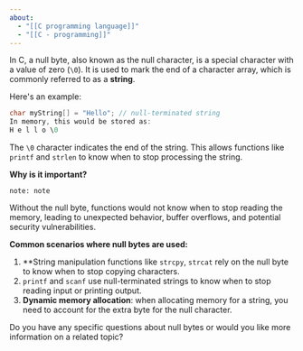 ```yaml
---
about:
  - "[[C programming language]]"
  - "[[C - programming]]"
---
```


In C, a null byte, also known as the null character, is a special character with a value of zero (`\0`). It is used to mark the end of a character array, which is commonly referred to as a **string**.

Here's an example:
```c
char myString[] = "Hello"; // null-terminated string
In memory, this would be stored as:
H e l l o \0
```
The `\0` character indicates the end of the string. This allows functions like `printf` and `strlen` to know when to stop processing the string.

**Why is it important?**

`note: note`

Without the null byte, functions would not know when to stop reading the memory, leading to unexpected behavior, buffer overflows, and potential security vulnerabilities.

**Common scenarios where null bytes are used:**

1.  **String manipulation functions like `strcpy`, `strcat` rely on the null byte to know when to stop copying characters.
2.  `printf` and `scanf` use null-terminated strings to know when to stop reading input or printing output.
3.  **Dynamic memory allocation**: when allocating memory for a string, you need to account for the extra byte for the null character.

Do you have any specific questions about null bytes or would you like more information on a related topic?
